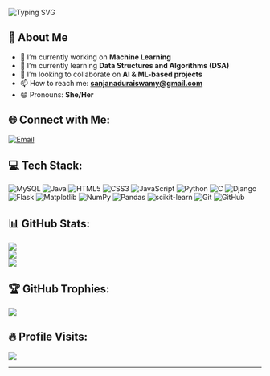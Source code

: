 ![Typing SVG](https://readme-typing-svg.herokuapp.com?font=Fira+Code&weight=600&size=24&pause=1000&color=36BCF7&center=true&vCenter=true&width=500&lines=Hi+there+👋,+I'm+Sanjana!;Welcome+to+my+GitHub+Profile!)

## 🚀 About Me
- 🔭 I’m currently working on **Machine Learning**  
- 🌱 I’m currently learning **Data Structures and Algorithms (DSA)**  
- 👯 I’m looking to collaborate on **AI & ML-based projects**  
- 📫 How to reach me: **sanjanaduraiswamy@gmail.com**  
- 😄 Pronouns: **She/Her**  

## 🌐 Connect with Me:
[![Email](https://img.shields.io/badge/Email-D14836?logo=gmail&logoColor=white&style=for-the-badge)](mailto:sanjanaduraiswamy@gmail.com)

## 💻 Tech Stack:
![MySQL](https://img.shields.io/badge/mysql-4479A1.svg?style=for-the-badge&logo=mysql&logoColor=white)
![Java](https://img.shields.io/badge/java-%23ED8B00.svg?style=for-the-badge&logo=openjdk&logoColor=white)
![HTML5](https://img.shields.io/badge/html5-%23E34F26.svg?style=for-the-badge&logo=html5&logoColor=white)
![CSS3](https://img.shields.io/badge/css3-%231572B6.svg?style=for-the-badge&logo=css3&logoColor=white)
![JavaScript](https://img.shields.io/badge/javascript-%23323330.svg?style=for-the-badge&logo=javascript&logoColor=%23F7DF1E)
![Python](https://img.shields.io/badge/python-3670A0?style=for-the-badge&logo=python&logoColor=ffdd54)
![C](https://img.shields.io/badge/c-%2300599C.svg?style=for-the-badge&logo=c&logoColor=white)
![Django](https://img.shields.io/badge/django-%23092E20.svg?style=for-the-badge&logo=django&logoColor=white)
![Flask](https://img.shields.io/badge/flask-%23000.svg?style=for-the-badge&logo=flask&logoColor=white)
![Matplotlib](https://img.shields.io/badge/Matplotlib-%23ffffff.svg?style=for-the-badge&logo=Matplotlib&logoColor=black)
![NumPy](https://img.shields.io/badge/numpy-%23013243.svg?style=for-the-badge&logo=numpy&logoColor=white)
![Pandas](https://img.shields.io/badge/pandas-%23150458.svg?style=for-the-badge&logo=pandas&logoColor=white)
![scikit-learn](https://img.shields.io/badge/scikit--learn-%23F7931E.svg?style=for-the-badge&logo=scikit-learn&logoColor=white)
![Git](https://img.shields.io/badge/git-%23F05033.svg?style=for-the-badge&logo=git&logoColor=white)
![GitHub](https://img.shields.io/badge/github-%23121011.svg?style=for-the-badge&logo=github&logoColor=white)

## 📊 GitHub Stats:
![](https://github-readme-stats.vercel.app/api?username=SanjanaDuraiswamy&theme=dark&hide_border=false&include_all_commits=false&count_private=false)<br/>
![](https://github-readme-streak-stats.herokuapp.com/?user=SanjanaDuraiswamy&theme=dark&hide_border=false)<br/>
![](https://github-readme-stats.vercel.app/api/top-langs/?username=SanjanaDuraiswamy&theme=dark&hide_border=false&include_all_commits=false&count_private=false&layout=compact)

## 🏆 GitHub Trophies:
![](https://github-profile-trophy.vercel.app/?username=SanjanaDuraiswamy&theme=radical&no-frame=false&no-bg=true&margin-w=4)

## 🔥 Profile Visits:
[![](https://visitcount.itsvg.in/api?id=SanjanaDuraiswamy&label=Profile%20Views&color=6&icon=5&pretty=false)](https://visitcount.itsvg.in)

---
